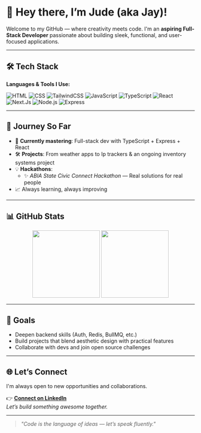 # 👋 Hey there, I’m Jude (aka Jay)!

Welcome to my GitHub — where creativity meets code. I'm an **aspiring Full-Stack Developer** passionate about building sleek, functional, and user-focused applications.

---

## 🛠️ Tech Stack

**Languages & Tools I Use:**

![HTML](https://img.shields.io/badge/-HTML5-E34F26?style=flat&logo=html5&logoColor=white)
![CSS](https://img.shields.io/badge/-CSS3-1572B6?style=flat&logo=css3&logoColor=white)
![TailwindCSS](https://img.shields.io/badge/-TailwindCSS-38B2AC?style=flat&logo=tailwind-css&logoColor=white)
![JavaScript](https://img.shields.io/badge/-JavaScript-F7DF1E?style=flat&logo=javascript&logoColor=black)
![TypeScript](https://img.shields.io/badge/-TypeScript-3178C6?style=flat&logo=typescript&logoColor=white)
![React](https://img.shields.io/badge/-React-61DAFB?style=flat&logo=react&logoColor=black)
![Next.Js](https://img.shields.io/badge/-NEXT.Js-0a0a0a?style=flat&logo=Next&logoColor=white)
![Node.js](https://img.shields.io/badge/-Node.js-339933?style=flat&logo=nodedotjs&logoColor=white)
![Express](https://img.shields.io/badge/-Express-000000?style=flat&logo=express&logoColor=white)

---

## 🚀 Journey So Far

- 🧠 **Currently mastering**: Full-stack dev with TypeScript + Express + React  
- 🛠️ **Projects**: From weather apps to Ip trackers & an ongoing inventory systems project
- 💡 **Hackathons**:  
  - ✨ *ABIA State Civic Connect Hackathon* — Real solutions for real people  
- 📈 Always learning, always improving

---

## 📊 GitHub Stats

<p align="center">
  <img src="https://github-readme-stats.vercel.app/api?username=theejay25&show_icons=true&theme=radical&hide_title=true" height="180" />
  <img src="https://github-readme-stats.vercel.app/api/top-langs/?username=theejay25&layout=compact&theme=radical" height="180"/>
</p>

---

## 🎯 Goals

- Deepen backend skills (Auth, Redis, BullMQ, etc.)  
- Build projects that blend aesthetic design with practical features  
- Collaborate with devs and join open source challenges

---

## 🌐 Let’s Connect

I'm always open to new opportunities and collaborations.

👉 **[Connect on LinkedIn](https://www.linkedin.com/in/jude-okocha-162958327?utm_source=share&utm_campaign=share_via&utm_content=profile&utm_medium=android_app)**  
*Let’s build something awesome together.*

---

> *"Code is the language of ideas — let’s speak fluently."*
